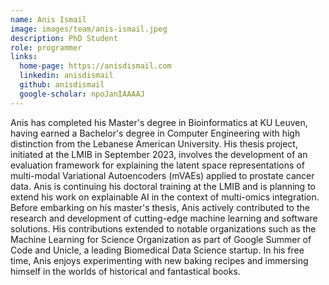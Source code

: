 ```yaml
---
name: Anis Ismail
image: images/team/anis-ismail.jpeg
description: PhD Student
role: programmer
links:
  home-page: https://anisdismail.com
  linkedin: anisdismail
  github: anisdismail
  google-scholar: npoJanIAAAAJ
---
```

Anis has completed his Master's degree in Bioinformatics at KU Leuven, having earned a Bachelor's degree in Computer Engineering with high distinction from the Lebanese American University. His thesis project, initiated at the LMIB in September 2023, involves the development of an evaluation framework for explaining the latent space representations of multi-modal Variational Autoencoders (mVAEs) applied to prostate cancer data. Anis is continuing his doctoral training at the LMIB and is planning to extend his work on explainable AI in the context of multi-omics integration. Before embarking on his master's thesis, Anis actively contributed to the research and development of cutting-edge machine learning and software solutions. His contributions extended to notable organizations such as the Machine Learning for Science Organization as part of Google Summer of Code and Unicle, a leading Biomedical Data Science startup. In his free time, Anis enjoys experimenting with new baking recipes and immersing himself in the worlds of historical and fantastical books.